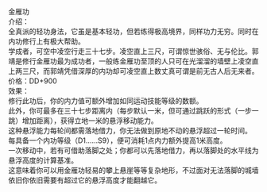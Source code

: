 <title>金雁功</title>
<meta name="GENERATOR" content="WinCHM">
<meta http-equiv="Content-Type" content="text/html; charset=gb2312">
<br>金雁功
<br>介绍：
<br>全真派的轻功身法，它虽是基本轻功，但若练得极高境界，同样功力无穷。同时在内功修行上有极大帮助。
<br>学成者，可空中凌空行走三十七步。凌空直上三尺，可谓惊世骇俗、无与伦比。郭靖是修行金雁功最为成功者，一般练金雁功至顶的人只可在光溜溜的墙壁上凌空直上两三尺，而郭靖凭借深厚的内功却可凌空直上数丈真可谓是前无古人后无来者。
<br>价格：DD+900
<br>效果：
<br>修行此功后，你的内力值可额外增加如同运动技能等级的数额。
<br>此外，你可最多在三十七步距离内（每步默认一米，但可通过跳跃的形式（一步一跳）增加距离），获得立地一米的悬浮移动能力。
<br>这种悬浮能力每轮间都需落地借力，你无法做到原地不动的悬浮超过一轮时间。
<br>每具备一个内功等级（D1……S9），便可消耗1点内力额外提高1米高度。
<br>一次移动中，若有可借助落脚之处；你都可以先落地借力，再以落脚处的水平线为悬浮高度的计算基准。
<br>这意味着你可以用金雁功轻易的攀上悬崖等等复杂地形，不过面对无法落脚的城墙依旧你依旧需要有超过它的悬浮高度才能翻越它。
<br>
<br>